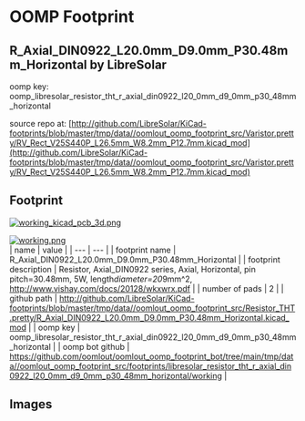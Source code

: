 # OOMP Footprint  
## R_Axial_DIN0922_L20.0mm_D9.0mm_P30.48mm_Horizontal  by LibreSolar  
  
oomp key: oomp_libresolar_resistor_tht_r_axial_din0922_l20_0mm_d9_0mm_p30_48mm_horizontal  
  
source repo at: [http://github.com/LibreSolar/KiCad-footprints/blob/master/tmp/data//oomlout_oomp_footprint_src/Varistor.pretty/RV_Rect_V25S440P_L26.5mm_W8.2mm_P12.7mm.kicad_mod](http://github.com/LibreSolar/KiCad-footprints/blob/master/tmp/data//oomlout_oomp_footprint_src/Varistor.pretty/RV_Rect_V25S440P_L26.5mm_W8.2mm_P12.7mm.kicad_mod)  
## Footprint  
  
[![working_kicad_pcb_3d.png](working_kicad_pcb_3d_600.png)](working_kicad_pcb_3d.png)  
  
[![working.png](working_600.png)](working.png)  
| name | value | 
| --- | --- | 
| footprint name | R_Axial_DIN0922_L20.0mm_D9.0mm_P30.48mm_Horizontal | 
| footprint description | Resistor, Axial_DIN0922 series, Axial, Horizontal, pin pitch=30.48mm, 5W, length*diameter=20*9mm^2, http://www.vishay.com/docs/20128/wkxwrx.pdf | 
| number of pads | 2 | 
| github path | http://github.com/LibreSolar/KiCad-footprints/blob/master/tmp/data//oomlout_oomp_footprint_src/Resistor_THT.pretty/R_Axial_DIN0922_L20.0mm_D9.0mm_P30.48mm_Horizontal.kicad_mod | 
| oomp key | oomp_libresolar_resistor_tht_r_axial_din0922_l20_0mm_d9_0mm_p30_48mm_horizontal | 
| oomp bot github | https://github.com/oomlout/oomlout_oomp_footprint_bot/tree/main/tmp/data//oomlout_oomp_footprint_src/footprints/libresolar_resistor_tht_r_axial_din0922_l20_0mm_d9_0mm_p30_48mm_horizontal/working | 
## Images  
